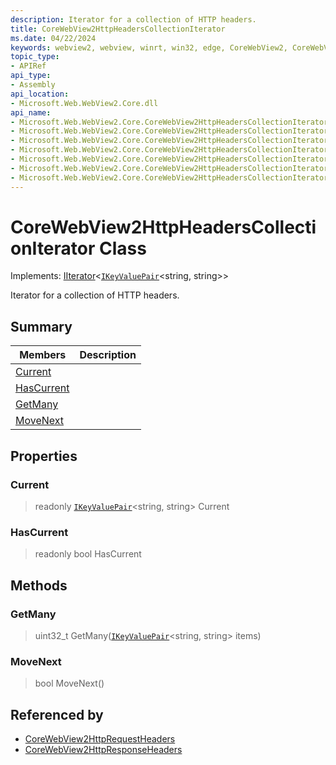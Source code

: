 ```yaml
---
description: Iterator for a collection of HTTP headers.
title: CoreWebView2HttpHeadersCollectionIterator
ms.date: 04/22/2024
keywords: webview2, webview, winrt, win32, edge, CoreWebView2, CoreWebView2Controller, browser control, edge html, CoreWebView2HttpHeadersCollectionIterator
topic_type:
- APIRef
api_type:
- Assembly
api_location:
- Microsoft.Web.WebView2.Core.dll
api_name:
- Microsoft.Web.WebView2.Core.CoreWebView2HttpHeadersCollectionIterator
- Microsoft.Web.WebView2.Core.CoreWebView2HttpHeadersCollectionIterator.Current
- Microsoft.Web.WebView2.Core.CoreWebView2HttpHeadersCollectionIterator.HasCurrent
- Microsoft.Web.WebView2.Core.CoreWebView2HttpHeadersCollectionIterator.GetMany
- Microsoft.Web.WebView2.Core.CoreWebView2HttpHeadersCollectionIterator.MoveNext
- Microsoft.Web.WebView2.Core.CoreWebView2HttpHeadersCollectionIterator.get_Current
- Microsoft.Web.WebView2.Core.CoreWebView2HttpHeadersCollectionIterator.get_HasCurrent
---
```


# CoreWebView2HttpHeadersCollectionIterator Class

Implements: [IIterator](/uwp/api/Windows.Foundation.Collections.IIterator-1)&lt;[`IKeyValuePair`](/uwp/api/Windows.Foundation.Collections.IKeyValuePair-2)&lt;string, string&gt;&gt;

Iterator for a collection of HTTP headers.

## Summary

Members|Description
--|--
[Current](#current) | 
[HasCurrent](#hascurrent) | 
[GetMany](#getmany) | 
[MoveNext](#movenext) | 

## Properties

### Current

> readonly  [`IKeyValuePair`](/uwp/api/Windows.Foundation.Collections.IKeyValuePair-2)&lt;string, string&gt; Current

### HasCurrent

> readonly  bool HasCurrent



## Methods

### GetMany

> uint32_t GetMany([`IKeyValuePair`](/uwp/api/Windows.Foundation.Collections.IKeyValuePair-2)&lt;string, string&gt; items)



### MoveNext

> bool MoveNext()






## Referenced by

- [CoreWebView2HttpRequestHeaders](corewebview2httprequestheaders.md)
- [CoreWebView2HttpResponseHeaders](corewebview2httpresponseheaders.md)
